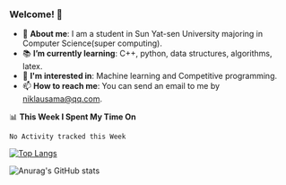 ### Welcome! 👋



+ :school: **About me**: I am a student in Sun Yat-sen University majoring in Computer Science(super computing).
+ :books: **I’m currently learning**: C++, python, data structures, algorithms, latex.
+ :lollipop: **I'm interested in**: Machine learning and Competitive programming.
+ 📫 **How to reach me**: You can send an email to me by niklausama@qq.com.

:bar_chart: **This Week I Spent My Time On**
<!--START_SECTION:waka-->
```text
No Activity tracked this Week
```
<!--END_SECTION:waka-->

[![Top Langs](https://github-readme-stats.vercel.app/api/top-langs/?username=lixk28&langs_count=10&layout=compact)](https://github.com/lixk28/github-readme-stats)

![Anurag's GitHub stats](https://github-readme-stats.vercel.app/api?username=lixk28&show_icons=true)



<!--
**lixk28/lixk28** is a ✨ _special_ ✨ repository because its `README.md` (this file) appears on your GitHub profile.

Here are some ideas to get you started:

- 🔭 I’m currently working on ...
- 🌱 I’m currently learning ...
- 👯 I’m looking to collaborate on ...
- 🤔 I’m looking for help with ...
- 💬 Ask me about ...
- 📫 How to reach me: ...
- 😄 Pronouns: ...
- ⚡ Fun fact: ...
  -->
